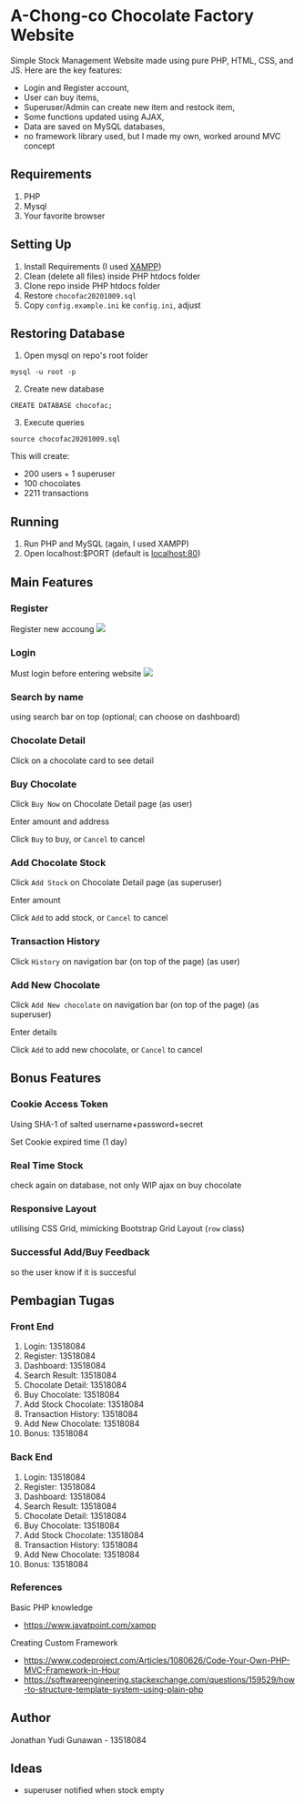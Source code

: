 # A-Chong-co Chocolate Factory Website
Simple Stock Management Website made using pure PHP, HTML, CSS, and JS. Here are the key features:
- Login and Register account,
- User can buy items,
- Superuser/Admin can create new item and restock item,
- Some functions updated using AJAX,
- Data are saved on MySQL databases,
- no framework library used, but I made my own, worked around MVC concept


## Requirements
1. PHP
1. Mysql
1. Your favorite browser


## Setting Up
1. Install Requirements (I used [XAMPP](https://www.apachefriends.org/download.html))
1. Clean (delete all files) inside PHP htdocs folder
1. Clone repo inside PHP htdocs folder
1. Restore `chocofac20201009.sql`
1. Copy `config.example.ini` ke `config.ini`, adjust


## Restoring Database
1. Open mysql on repo's root folder
```
mysql -u root -p
```
2. Create new database
```
CREATE DATABASE chocofac;
```
3. Execute queries
```
source chocofac20201009.sql
```
This will create:
- 200 users + 1 superuser
- 100 chocolates
- 2211 transactions


## Running
1. Run PHP and MySQL (again, I used XAMPP)
1. Open localhost:$PORT (default is [localhost:80](localhost:80))


## Main Features
### Register
Register new accoung
![](screenshot/register.jpg)

### Login
Must login before entering website
![](screenshot/login.jpg)

### Search by name
using search bar on top (optional; can choose on dashboard)

### Chocolate Detail
Click on a chocolate card to see detail

### Buy Chocolate
Click `Buy Now` on Chocolate Detail page (as user)

Enter amount and address

Click `Buy` to buy, or `Cancel` to cancel

### Add Chocolate Stock
Click `Add Stock` on Chocolate Detail page (as superuser)

Enter amount

Click `Add` to add stock, or `Cancel` to cancel


### Transaction History
Click `History` on navigation bar (on top of the page) (as user)


### Add New Chocolate
Click `Add New chocolate` on navigation bar (on top of the page) (as superuser)

Enter details

Click `Add` to add new chocolate, or `Cancel` to cancel


## Bonus Features
### Cookie Access Token
Using SHA-1 of salted username+password+secret

Set Cookie expired time (1 day)

### Real Time Stock
check again on database, not only
WIP ajax on buy chocolate

### Responsive Layout
utilising CSS Grid, mimicking Bootstrap Grid Layout (`row` class)

### Successful Add/Buy Feedback
so the user know if it is succesful


## Pembagian Tugas

### Front End
1. Login: 13518084
1. Register: 13518084
1. Dashboard: 13518084
1. Search Result: 13518084
1. Chocolate Detail: 13518084
1. Buy Chocolate: 13518084
1. Add Stock Chocolate: 13518084
1. Transaction History: 13518084
1. Add New Chocolate: 13518084
1. Bonus: 13518084

### Back End
1. Login: 13518084
1. Register: 13518084
1. Dashboard: 13518084
1. Search Result: 13518084
1. Chocolate Detail: 13518084
1. Buy Chocolate: 13518084
1. Add Stock Chocolate: 13518084
1. Transaction History: 13518084
1. Add New Chocolate: 13518084
1. Bonus: 13518084


### References
Basic PHP knowledge
- https://www.javatpoint.com/xampp

Creating Custom Framework
- https://www.codeproject.com/Articles/1080626/Code-Your-Own-PHP-MVC-Framework-in-Hour
- https://softwareengineering.stackexchange.com/questions/159529/how-to-structure-template-system-using-plain-php

## Author
Jonathan Yudi Gunawan - 13518084

## Ideas
- superuser notified when stock empty
